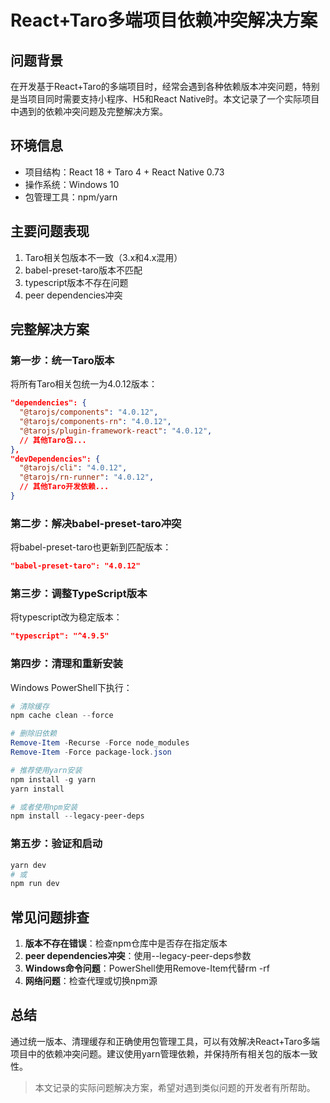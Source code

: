 # React+Taro多端项目依赖冲突解决方案

## 问题背景
在开发基于React+Taro的多端项目时，经常会遇到各种依赖版本冲突问题，特别是当项目同时需要支持小程序、H5和React Native时。本文记录了一个实际项目中遇到的依赖冲突问题及完整解决方案。

## 环境信息
- 项目结构：React 18 + Taro 4 + React Native 0.73
- 操作系统：Windows 10
- 包管理工具：npm/yarn

## 主要问题表现
1. Taro相关包版本不一致（3.x和4.x混用）
2. babel-preset-taro版本不匹配
3. typescript版本不存在问题
4. peer dependencies冲突

## 完整解决方案

### 第一步：统一Taro版本
将所有Taro相关包统一为4.0.12版本：

```json
"dependencies": {
  "@tarojs/components": "4.0.12",
  "@tarojs/components-rn": "4.0.12",
  "@tarojs/plugin-framework-react": "4.0.12",
  // 其他Taro包...
},
"devDependencies": {
  "@tarojs/cli": "4.0.12",
  "@tarojs/rn-runner": "4.0.12",
  // 其他Taro开发依赖...
}
```

### 第二步：解决babel-preset-taro冲突
将babel-preset-taro也更新到匹配版本：

```json
"babel-preset-taro": "4.0.12"
```

### 第三步：调整TypeScript版本
将typescript改为稳定版本：

```json
"typescript": "^4.9.5"
```

### 第四步：清理和重新安装
Windows PowerShell下执行：

```powershell
# 清除缓存
npm cache clean --force

# 删除旧依赖
Remove-Item -Recurse -Force node_modules
Remove-Item -Force package-lock.json

# 推荐使用yarn安装
npm install -g yarn
yarn install

# 或者使用npm安装
npm install --legacy-peer-deps
```

### 第五步：验证和启动
```powershell
yarn dev
# 或
npm run dev
```

## 常见问题排查
1. **版本不存在错误**：检查npm仓库中是否存在指定版本
2. **peer dependencies冲突**：使用--legacy-peer-deps参数
3. **Windows命令问题**：PowerShell使用Remove-Item代替rm -rf
4. **网络问题**：检查代理或切换npm源

## 总结
通过统一版本、清理缓存和正确使用包管理工具，可以有效解决React+Taro多端项目中的依赖冲突问题。建议使用yarn管理依赖，并保持所有相关包的版本一致性。

> 本文记录的实际问题解决方案，希望对遇到类似问题的开发者有所帮助。
